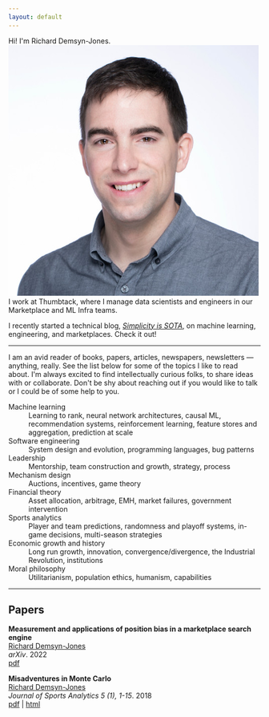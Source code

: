 ```yaml
---
layout: default
---
```


Hi! I'm Richard Demsyn-Jones. <img class="profile-picture" src="assets/img/headshot_b.jpeg"> I work at Thumbtack, where I manage data scientists and engineers in
our Marketplace and ML Infra teams.

I recently started a technical blog, [*Simplicity is SOTA*](https://simplicityissota.substack.com), on machine learning, engineering, and marketplaces. Check it out!

* * *

I am an avid reader of books, papers, articles, newspapers, newsletters — anything, really. See
the list below for some of the topics I like to read about. I'm
always excited to find intellectually curious folks, to share ideas with or collaborate. 
Don't be shy about reaching out if you would like to talk or I could be of some help to you. 

<dl>
<dt>Machine learning</dt>
<dd>Learning to rank, neural network architectures, causal ML, recommendation systems, reinforcement learning, feature stores and aggregation, prediction at scale</dd>
<dt>Software engineering</dt>
<dd>System design and evolution, programming languages, bug patterns</dd>
<dt>Leadership</dt>
<dd>Mentorship, team construction and growth, strategy, process</dd>
<dt>Mechanism design</dt>
<dd>Auctions, incentives, game theory</dd>
<dt>Financial theory</dt>
<dd>Asset allocation, arbitrage, EMH, market failures, government intervention</dd>
<dt>Sports analytics</dt>
<dd>Player and team predictions, randomness and playoff systems, in-game decisions, multi-season strategies</dd>
<dt>Economic growth and history</dt>
<dd>Long run growth, innovation, convergence/divergence, the Industrial Revolution, institutions</dd>
<dt>Moral philosophy</dt>
<dd>Utilitarianism, population ethics, humanism, capabilities</dd>
</dl>

* * *

## Papers

**Measurement and applications of position bias in a marketplace search engine**  
<u>Richard Demsyn-Jones</u>  
*arXiv*. 2022  
[pdf](https://arxiv.org/abs/2206.11720)

**Misadventures in Monte Carlo**  
<u>Richard Demsyn-Jones</u>  
*Journal of Sports Analytics 5 (1), 1-15*. 2018  
[pdf](https://content.iospress.com/download/journal-of-sports-analytics/jsa220?id=journal-of-sports-analytics%2Fjsa220) | [html](https://content.iospress.com/articles/journal-of-sports-analytics/jsa220)



